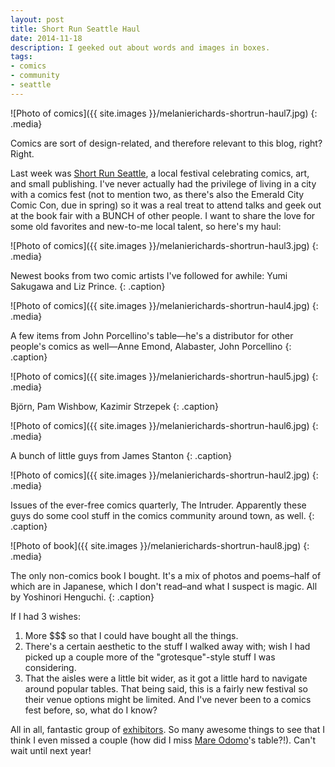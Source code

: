 ```yaml
---
layout: post
title: Short Run Seattle Haul
date: 2014-11-18
description: I geeked out about words and images in boxes.
tags:
- comics
- community
- seattle
---
```


![Photo of comics]({{ site.images }}/melanierichards-shortrun-haul7.jpg)
{: .media}

Comics are sort of design-related, and therefore relevant to this blog, right? Right.

Last week was [Short Run Seattle](http://www.shortrun.org/), a local festival celebrating comics, art, and small publishing. I've never actually had the privilege of living in a city with a comics fest (not to mention two, as there's also the Emerald City Comic Con, due in spring) so it was a real treat to attend talks and geek out at the book fair with a BUNCH of other people. I want to share the love for some old favorites and new-to-me local talent, so here's my haul:

![Photo of comics]({{ site.images }}/melanierichards-shortrun-haul3.jpg)
{: .media}

Newest books from two comic artists I've followed for awhile: Yumi Sakugawa and Liz Prince.
{: .caption}

![Photo of comics]({{ site.images }}/melanierichards-shortrun-haul4.jpg)
{: .media}

A few items from John Porcellino's table—he's a distributor for other people's comics as well—Anne Emond, Alabaster, John Porcellino
{: .caption}

![Photo of comics]({{ site.images }}/melanierichards-shortrun-haul5.jpg)
{: .media}

Björn, Pam Wishbow, Kazimir Strzepek
{: .caption}

![Photo of comics]({{ site.images }}/melanierichards-shortrun-haul6.jpg)
{: .media}

A bunch of little guys from James Stanton
{: .caption}

![Photo of comics]({{ site.images }}/melanierichards-shortrun-haul2.jpg)
{: .media}

Issues of the ever-free comics quarterly, The Intruder. Apparently these guys do some cool stuff in the comics community around town, as well.
{: .caption}

![Photo of book]({{ site.images }}/melanierichards-shortrun-haul8.jpg)
{: .media}

The only non-comics book I bought. It's a mix of photos and poems–half of which are in Japanese, which I don't read–and what I suspect is magic. All by Yoshinori Henguchi.
{: .caption}

If I had 3 wishes:

1. More $$$ so that I could have bought all the things.
2. There's a certain aesthetic to the stuff I walked away with; wish I had picked up a couple more of the "grotesque"-style stuff I was considering.
3. That the aisles were a little bit wider, as it got a little hard to navigate around popular tables. That being said, this is a fairly new festival so their venue options might be limited. And I've never been to a comics fest before, so, what do I know?

All in all, fantastic group of [exhibitors](http://www.shortrun.org/exhibitors/). So many awesome things to see that I think I even missed a couple (how did I miss [Mare Odomo](http://mareodomo.com/)'s table?!). Can't wait until next year!